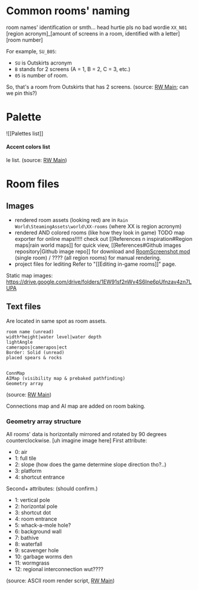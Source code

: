 # Common rooms' naming
room names' identification or smth... head hurtie pls no bad wordie
`XX_N01`
\[region acronym]\_\[amount of screens in a room, identified with a letter]\[room number]

For example, `SU_B05`:
- `SU` is Outskirts acronym
- `B` stands for 2 screens (A = 1, B = 2, C = 3, etc.)
- `05` is number of room.

So, that's a room from Outskirts that has 2 screens.
(source: [RW Main](https://discord.com/channels/291184728944410624/431534164932689921/496281533678878740); can we pin this?)

# Palette
![[Palettes list]]
#### Accent colors list
le list. 
(source: [RW Main](https://discord.com/channels/291184728944410624/305139167300550666/485013629763059722))

# Room files

## Images
- rendered room assets (looking red)
are in `Rain World\SteamingAssets\world\XX-rooms` (where XX is region acronym)
- rendered AND colored rooms (like how they look in game)
TODO map exporter for online maps!!!!!
check out [[References n inspiration#Region maps|rain world maps]] for quick view, [[References#Github images repository|Github image repo]] for download and [RoomScreenshot mod](https://steamcommunity.com/sharedfiles/filedetails/?id=3125783486) (single room) /  ???? (all region rooms) for manual rendering.
- project files for lediting
Refer to "[[Editing in-game rooms]]" page.


Static map images:
https://drive.google.com/drive/folders/1EW91sf2nWv4S6Ine6pUfnzav4zn7LUPA

## Text files
Are located in same spot as room assets.

```
room name (unread)
width*height|water level|water depth
lightAngle
camerapos|camerapos|ect
Border: Solid (unread)
placed spears & rocks


ConnMap
AIMap (visibility map & prebaked pathfinding)
Geometry array
```
(source: [RW Main](https://discord.com/channels/291184728944410624/305139167300550666/1079483524354154687))

Connections map and AI map are added on room baking.

### Geometry array structure
All rooms' data is horizontally mirrored and rotated by 90 degrees counterclockwise.
\[uh imagine image here]
First attribute:
- 0: air
- 1: full tile
- 2: slope (how does the game determine slope direction tho?..)
- 3: platform
- 4: shortcut entrance

Second+ attributes: (should confirm.)
- 1: vertical pole
- 2: horizontal pole
- 3: shortcut dot
- 4: room entrance
- 5: whack-a-mole hole?
- 6: background wall
- 7: bathive
- 8: waterfall
- 9: scavenger hole
- 10: garbage worms den
- 11: wormgrass
- 12: regional interconnection wut????

(source: ASCII room render script, [RW Main](https://discord.com/channels/291184728944410624/305139167300550666/444544647570915336))